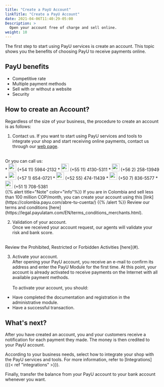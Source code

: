 ```yaml
---
title: "Create a PayU Account"
linkTitle: "Create a PayU Account"
date: 2021-04-06T11:40:29-05:00
Description: >
  Open your account free of charge and sell online.
weight: 10
---
```

The first step to start using PayU services is create an account. This topic shows you the benefits of choosing PayU to receive payments online.

## PayU benefits
* Competitive rate
* Multiple payment methods
* Sell with or without a website
* Security

## How to create an Account?
Regardless of the size of your business, the procedure to create an account is as follows:

1. Contact us.
If you want to start using PayU services and tools to integrate your shop and start receiving online payments, contact us through our [web page](https://www.payu.com).<br>
<br>
Or you can call us:
<br>
* <img src="/assets/Argentina.png" width="25px"/> (+54 11) 5984-2132
* <img src="/assets/Brasil.png" width="25px"/> (+55 11) 4130-5311
* <img src="/assets/Chile.png" width="25px"/> (+56 2) 258-13949
* <img src="/assets/Colombia.png" width="25px"/> (+57 1) 654-0721
* <img src="/assets/Mexico.png" width="25px"/> (+52 55) 474-11439
* <img src="/assets/Panama.png" width="25px"/> (+50 7) 836-5577
* <img src="/assets/Peru.png" width="25px"/> (+51 1) 708-5381
<br>
{{% alert title="Note" color="info"%}}
If you are in Colombia and sell less than 100 million COP/month, you can create your account using this [link](https://colombia.payu.com/abre-tu-cuenta/)
{{% /alert %}}
Review our terms and conditions [here](https://legal.payulatam.com/EN/terms_conditions_merchants.html).

2. Validation of your account.<br>
Once we received your account request, our agents will validate your risk and bank score. <br>
<br>
Review the Prohibited, Restricted or Forbidden Activities [here](#).

3. Activate your account.<br>
After opening your PayU account, you receive an e-mail to confirm its address and enter the PayU Module for the first time. At this point, your account is already activated to receive payments on the Internet with all available payment methods.
<br><br>
To activate your account, you should:
- Have completed the documentation and registration in the administrative module.
- Have a successful transaction.

## What's next?
After you have created an account, you and your customers receive a notification for each payment they made. The money is then credited to your PayU account. 

According to your business needs, select how to integrate your shop with the PayU services and tools. For more information, refer to [Integrations]({{< ref "integrations" >}}).

Finally, transfer the balance from your PayU account to your bank account whenever you want.